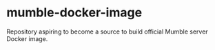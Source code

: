 # mumble-docker-image
Repository aspiring to become a source to build official Mumble server Docker image.
